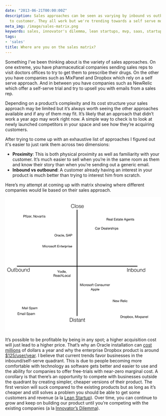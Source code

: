```yaml
---
date: "2013-06-21T00:00:00Z"
description: Sales approaches can be seen as varying by inbound vs outbound and proximity
  to customer. They all work but we're trending towards a self serve model.
meta_img: /image/sales-matrix.png
keywords: sales, innovator's dilemma, lean startups, mvp, saas, startups, business
tags:
- 'sales'
title: Where are you on the sales matrix?
---
```


Something I’ve been thinking about is the variety of sales approaches. On one extreme, you have pharmaceutical companies sending sales reps to visit doctors offices to try to get them to prescribe their drugs. On the other you have companies such as MixPanel and Dropbox which rely on a self serve approach. And in between you have companies such as NewRelic which offer a self-serve trial and try to upsell you with emails from a sales rep.

Depending on a product’s complexity and its cost structure your sales approach may be limited but it’s always worth seeing the other approaches available and if any of them may fit. It’s likely that an approach that didn’t work a year ago may work right now. A simple way to check is to look at newly launched competitors in your space and see how they’re acquiring customers.

After trying to come up with an exhaustive list of approaches I figured out it's easier to just rank them across two dimensions:

<ul class="bulleted">
    <li><strong>Proximity</strong>: This is both physical proximity as well as familiarity with your customer. It’s much easier to sell when you’re in the same room as them and know their story than when you’re sending out a generic email.</li>
    <li><strong>Inbound vs outbound</strong>: A customer already having an interest in your product is much better than trying to interest him from scratch.</li>
</ul>

Here’s my attempt at coming up with matrix showing where different companies would lie based on their sales approach.

<img src="/image/sales-matrix.png" alt="The Sales Matrix" data-width="986" data-height="850" data-layout="responsive" />

It’s possible to be profitable by being in any spot; a higher acquisition cost will just lead to a higher price. That’s why an Oracle installation can <a href="http://www.oracle.com/us/corporate/pricing/price-lists/index.html" target="_blank">cost millions</a> of dollars a year and why the enterprise Dropbox product is around <a href="https://www.dropbox.com/business/pricing" target="_blank">$125/user/year</a>. I believe that current trends favor businesses in the inbound/self-serve quadrant. This is due to people becoming more comfortable with technology as software gets better and easier to use and the ability for companies to offer free-trials with near-zero marginal cost. A corollary is that there’s an opportunity to compete with businesses outside the quadrant by creating simpler, cheaper versions of their product. The first version will suck compared to the existing products but as long as it’s cheaper and still solves a problem you should be able to get some customers and revenue (a la <a href="http://en.wikipedia.org/wiki/Lean_Startup" target="_blank">Lean Startup</a>). Over time, you can continue to grow and keep on building our product until you’re competing with the existing companies (a la <a href="http://en.wikipedia.org/wiki/The_Innovator's_Dilemma" target="_blank">Innovator’s Dilemma</a>).